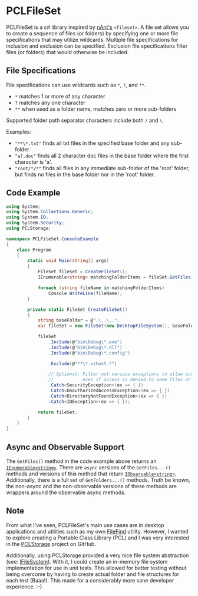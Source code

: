 # PCLFileSet

PCLFileSet is a c# library inspired by [nAnt's](http://nant.sourceforge.net/) ```<fileset>```. A file set allows you to create a sequence of files (or folders) by specifying one or more file specifications that may utilize wildcards. Multiple file specifications for inclusion and exclusion can be specified. Exclusion file specifications filter files (or folders) that would otherwise be included.

## File Specifications
File specifications can use wildcards such as `*`, `?`, and `**`. 
* `*` matches 1 or more of any character
* `?` matches any one character
* `**` when used as a folder name, matches zero or more sub-folders

Supported folder path separator characters include both `/` and `\`.

Examples:
* `"**\*.txt"` finds all txt files in the specified base folder and any sub-folder.
* `"a?.doc"` finds all 2 character doc files in the base folder where the first character is 'a'.
* `"root/*/*"` finds all files in any immediate sub-folder of the 'root' folder, but finds no files in the base folder nor in the 'root' folder.

## Code Example

```c#
using System;
using System.Collections.Generic;
using System.IO;
using System.Security;
using PCLStorage;

namespace PCLFileSet.ConsoleExample
{
    class Program
    {
        static void Main(string[] args)
        {
            FileSet fileSet = CreateFileSet();
            IEnumerable<string> matchingFolderItems = fileSet.GetFiles();

            foreach (string fileName in matchingFolderItems)
                Console.WriteLine(fileName);
        }

        private static FileSet CreateFileSet()
        {
            string baseFolder = @".\..\..";
            var fileSet = new FileSet(new DesktopFileSystem(), baseFolder);

            fileSet
                .Include(@"bin\Debug\*.exe")
                .Include(@"bin\Debug\*.dll")
                .Include(@"bin\Debug\*.config")

                .Exclude(@"**\*.vshost.*")

                // Optional: Filter out various exceptions to allow successful completion 
                //           even if access is denied to some files or sub-folders.
                .Catch<SecurityException>(ex => { })
                .Catch<UnauthorizedAccessException>(ex => { })
                .Catch<DirectoryNotFoundException>(ex => { })
                .Catch<IOException>(ex => { });

            return fileSet;
        }
    }
}
```

## Async and Observable Support

The `GetFiles()` method in the code example above returns an [`IEnumerable<string>`](https://msdn.microsoft.com/en-us/library/9eekhta0(v=vs.110).aspx). There are `async` versions of the `GetFiles...()` methods and versions of this method that return [`IObservable<string>`](https://msdn.microsoft.com/en-us/library/dd990377(v=vs.110).aspx). Additionally, there is a full set of `GetFolders...()` methods. Truth be known, the non-async and the non-observable versions of these methods are wrappers around the observable async methods.

## Note
From what I've seen, PCLFileSet's main use cases are in desktop applications and utilities such as my own [FileFind](https://github.com/Merlin9999/FileFind) utility. However, I wanted to explore creating a Portable Class Library (PCL) and I was very interested in the [PCLStorage](https://github.com/dsplaisted/pclstorage) project on GitHub. 

Additionally, using PCLStorage provided a very nice file system abstraction (see:  [IFileSystem](https://github.com/dsplaisted/PCLStorage/blob/master/src/PCLStorage.Abstractions/IFileSystem.cs)). With it, I could create an in-memory file system implementation for use in unit tests. This allowed for better testing without being overcome by having to create actual folder and file structures for each test (Baaa!). This made for a considerably more sane developer experience. :-)
 
